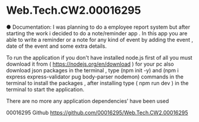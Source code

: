 # Web.Tech.CW2.00016295
●	Documentation: I was planning to do a employee report system but after starting the work i decided to do a note/reminder app . In this app you are able to write a reminder or a note for any kind of event by adding the event , date of the event and some extra details.

To run the application if you don't have installed node.js first of all you must download it from ( https://nodejs.org/en/download ) for your pc also download json packages in the terminal , type (npm init -y) and (npm i express express-validator pug body-parser nodemon) commands in the terminal to install the packages , after installing type ( npm run dev ) in the terminal to start the application.

There are no more any application dependencies’ have been used

00016295 Github https://github.com/00016295/Web.Tech.CW2.00016295